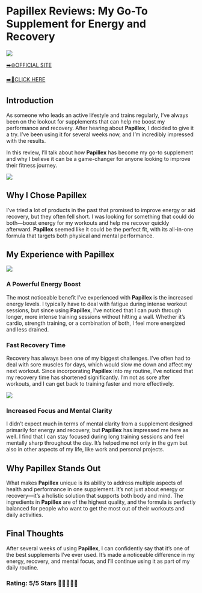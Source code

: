 # **Papillex Reviews**: My Go-To Supplement for Energy and Recovery

[![](https://static.vecteezy.com/system/resources/thumbnails/019/896/014/small/buy-now-gradient-button-with-cart-symbol-buy-now-illustration-png.png)](https://edetoop.top/lander/sugarpreland-1/pplx.html) 

[➡️🌐OFFICIAL SITE](https://edetoop.top/lander/sugarpreland-1/pplx.html) 

[➡️🔗CLICK HERE](https://edetoop.top/lander/sugarpreland-1/pplx.html) 


## Introduction

As someone who leads an active lifestyle and trains regularly, I’ve always been on the lookout for supplements that can help me boost my performance and recovery. After hearing about **Papillex**, I decided to give it a try. I’ve been using it for several weeks now, and I’m incredibly impressed with the results.

In this review, I’ll talk about how **Papillex** has become my go-to supplement and why I believe it can be a game-changer for anyone looking to improve their fitness journey.

[![](https://wallpapers.com/images/hd/red-order-now-button-udg4jcj4arvn8b0n-2.png)](https://edetoop.top/lander/sugarpreland-1/pplx.html)  

## Why I Chose **Papillex**

I’ve tried a lot of products in the past that promised to improve energy or aid recovery, but they often fell short. I was looking for something that could do both—boost energy for my workouts and help me recover quickly afterward. **Papillex** seemed like it could be the perfect fit, with its all-in-one formula that targets both physical and mental performance.

## My Experience with **Papillex**

[![](https://static.vecteezy.com/system/resources/thumbnails/019/896/014/small/buy-now-gradient-button-with-cart-symbol-buy-now-illustration-png.png)](https://edetoop.top/lander/sugarpreland-1/pplx.html)

### A Powerful Energy Boost

The most noticeable benefit I’ve experienced with **Papillex** is the increased energy levels. I typically have to deal with fatigue during intense workout sessions, but since using **Papillex**, I’ve noticed that I can push through longer, more intense training sessions without hitting a wall. Whether it’s cardio, strength training, or a combination of both, I feel more energized and less drained.

### Fast Recovery Time

Recovery has always been one of my biggest challenges. I’ve often had to deal with sore muscles for days, which would slow me down and affect my next workout. Since incorporating **Papillex** into my routine, I’ve noticed that my recovery time has shortened significantly. I’m not as sore after workouts, and I can get back to training faster and more effectively.

[![](https://wallpapers.com/images/hd/red-order-now-button-udg4jcj4arvn8b0n-2.png)](https://edetoop.top/lander/sugarpreland-1/pplx.html)  

### Increased Focus and Mental Clarity

I didn’t expect much in terms of mental clarity from a supplement designed primarily for energy and recovery, but **Papillex** has impressed me here as well. I find that I can stay focused during long training sessions and feel mentally sharp throughout the day. It’s helped me not only in the gym but also in other aspects of my life, like work and personal projects.

## Why **Papillex** Stands Out

What makes **Papillex** unique is its ability to address multiple aspects of health and performance in one supplement. It’s not just about energy or recovery—it’s a holistic solution that supports both body and mind. The ingredients in **Papillex** are of the highest quality, and the formula is perfectly balanced for people who want to get the most out of their workouts and daily activities.

## Final Thoughts

After several weeks of using **Papillex**, I can confidently say that it’s one of the best supplements I’ve ever used. It’s made a noticeable difference in my energy, recovery, and mental focus, and I’ll continue using it as part of my daily routine.

### Rating: 5/5 Stars 🌟🌟🌟🌟🌟

